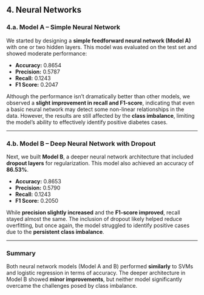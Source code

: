 ## 4. Neural Networks

### 4.a. Model A – Simple Neural Network

We started by designing a **simple feedforward neural network (Model A)** with one or two hidden layers. This model was evaluated on the test set and showed moderate performance:

- **Accuracy:** 0.8654  
- **Precision:** 0.5787  
- **Recall:** 0.1243  
- **F1 Score:** 0.2047  

Although the performance isn’t dramatically better than other models, we observed a **slight improvement in recall and F1-score**, indicating that even a basic neural network may detect some non-linear relationships in the data. However, the results are still affected by the **class imbalance**, limiting the model’s ability to effectively identify positive diabetes cases.

---

### 4.b. Model B – Deep Neural Network with Dropout

Next, we built **Model B**, a deeper neural network architecture that included **dropout layers** for regularization. This model also achieved an accuracy of **86.53%**.

- **Accuracy:** 0.8653  
- **Precision:** 0.5790  
- **Recall:** 0.1243  
- **F1 Score:** 0.2050  

While **precision slightly increased** and the **F1-score improved**, recall stayed almost the same. The inclusion of dropout likely helped reduce overfitting, but once again, the model struggled to identify positive cases due to the **persistent class imbalance**.

---

### Summary

Both neural network models (Model A and B) performed **similarly** to SVMs and logistic regression in terms of accuracy. The deeper architecture in Model B showed **minor improvements**, but neither model significantly overcame the challenges posed by class imbalance.
